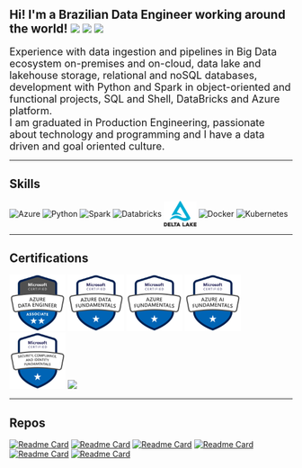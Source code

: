 ## Hi! I'm a Brazilian Data Engineer working around the world! <img height="22" src="https://www.countryflags.com/wp-content/uploads/brazil-flag-png-large.png"/> <img height="22" src="https://cdn.countryflags.com/thumbs/poland/flag-400.png"/> <img height="22" src="https://cdn.countryflags.com/thumbs/portugal/flag-400.png"/>

<font size="+1">Experience with data ingestion and pipelines in Big Data ecosystem on-premises and on-cloud, data lake and lakehouse storage, relational and noSQL databases, development with Python and Spark in object-oriented and functional projects, SQL and Shell, DataBricks and Azure platform.</font><br>
<font size="+1">I am graduated in Production Engineering, passionate about technology and programming and I have a data driven and goal oriented culture.</font>

---

## Skills
<div style="display: inline_block">
  <img align="center" alt="Azure" height="90" src="https://cdn.jsdelivr.net/gh/devicons/devicon/icons/azure/azure-original-wordmark.svg" />
  <img align="center" alt="Python" height="50" src="https://cdn.jsdelivr.net/gh/devicons/devicon/icons/python/python-original-wordmark.svg">
  <img align="center" alt="Spark" height="45" src="https://upload.wikimedia.org/wikipedia/commons/thumb/f/f3/Apache_Spark_logo.svg/1200px-Apache_Spark_logo.svg.png">
  <img align="center" alt="Databricks" height="45" src="https://me.devoteam.com/wp-content/uploads/sites/10/2021/04/databricks-logo.png">
  <img align="center" alt="Delta Lake" height="45" src="attachment/delta-lake.png">
  <img align="center" alt="Docker" height="50" src="https://cdn.jsdelivr.net/gh/devicons/devicon/icons/docker/docker-original-wordmark.svg">
  <img align="center" alt="Kubernetes" height="50" src="https://cdn.jsdelivr.net/gh/devicons/devicon/icons/kubernetes/kubernetes-plain-wordmark.svg">
</div>

---

## Certifications
<div>
  <a href = "https://www.credly.com/badges/229e1597-0d16-4265-9e0f-746c3e3920e8/public_url" target="_blank"><img alt="Azure Data Engineer Associate" height="100" src="attachment/azure-data-engineer-associate-600x600.png" target="_blank"></a>
  <a href = "https://www.credly.com/badges/de92dc79-706d-4a46-bf46-8a29d558727a/public_url" target="_blank"><img alt="Azure Data Fundamentals" height="100" src="attachment/azure-data-fundamentals-600x600.png" target="_blank"></a>
  <a href = "https://www.credly.com/badges/4dc029b1-822a-4169-9c5e-2c5281718378/public_url" target="_blank"><img alt="Azure Fundamentals" height="100" src="attachment/azure-fundamentals-600x600.png" target="_blank"></a>
  <a href = "https://www.credly.com/badges/271513a5-16c8-44af-8003-fee58bfef535/public_url" target="_blank"><img alt="Azure AI Fundamentals" height="100" src="attachment/azure-ai-fundamentals-600x600.png" target="_blank"></a>
  <a href = "https://www.credly.com/badges/b8afee07-4890-41db-a9ee-ab92097a9a6d/public_url" target="_blank"><img alt="Microsoft Security, Compliance, and Identity Fundamentals" height="100" src="attachment/security-compliance-and-identity-fundamentals-600x600.png" target="_blank"></a>
  <a href = "https://www.credential.net/7913b188-e5e6-4f03-b651-6fc621292cbb" target="_blank"><img height="100" src="https://miro.medium.com/max/800/0*53zG2vyo0yJuEpFr" target="_blank"></a>
</div>

---

## Repos

[![Readme Card](https://github-readme-stats.vercel.app/api/pin/?username=otacilio-psf&repo=spark-dev-env-docker)](https://github.com/otacilio-psf/spark-dev-env-docker)
[![Readme Card](https://github-readme-stats.vercel.app/api/pin/?username=otacilio-psf&repo=azure-cloud-handler)](https://github.com/otacilio-psf/azure-cloud-handler)
[![Readme Card](https://github-readme-stats.vercel.app/api/pin/?username=otacilio-psf&repo=azure-spark-on-kubernetes)](https://github.com/otacilio-psf/azure-spark-on-kubernetes)
[![Readme Card](https://github-readme-stats.vercel.app/api/pin/?username=otacilio-psf&repo=ingestion-on-postgres)](https://github.com/otacilio-psf/ingestion-on-postgres)
[![Readme Card](https://github-readme-stats.vercel.app/api/pin/?username=otacilio-psf&repo=dev_api_with_flask)](https://github.com/otacilio-psf/dev_api_with_flask)
[![Readme Card](https://github-readme-stats.vercel.app/api/pin/?username=otacilio-psf&repo=docker-nosql)](https://github.com/otacilio-psf/docker-nosql)
